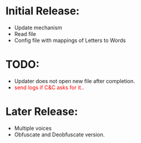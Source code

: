 # Initial Release:
- Update mechanism 
- Read file 
- Config file with mappings of Letters to Words 

# TODO:
- Updater does not open new file after completion. 
- <span style="color:red"> send logs if C&C asks for it.</span>.

# Later Release:
- Multiple voices
- Obfuscate and Deobfuscate version. 
